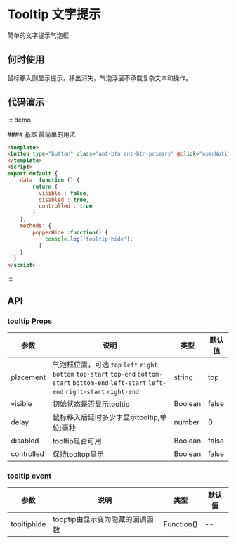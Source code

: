 <style scoped>
  .box {
    width: 500px;
    }
    .top {
        
      margin-left: 125px;
      
    }

    .left {
      float: left;
      width: 60px;
    }

    .right {
      width: 60px; 
      margin-left: 380px;
    }

    .bottom {
      clear: both;
      margin-left: 125px;
    }
    .ant-tooltip{
        margin:5px
    }
</style>
<script>
import notification from '../../../vb/components/notification';
export default {
        methods: {
          openNotification() {
          debugger;
            this.$notification.open({
              message: '这是标题',
              description: '这是提示框的文案这是提示框的文案这是提示框的文案这是提示框的文案这是提示框的文案这是提示框的文案这是提示框的文案',
            });
          }
        }
      }
</script>

# Tooltip 文字提示
简单的文字提示气泡框

## 何时使用
鼠标移入则显示提示，移出消失，气泡浮层不承载复杂文本和操作。

## 代码演示

::: demo

<summary>
  #### 基本
  最简单的用法
</summary>

```html
<template>
<button type="button" class="ant-btn ant-btn-primary" @click="openNotification"><span>打开通知提醒框</span></button>
</template>
<script>
export default {
    data: function () {
        return {
          visible : false,
          disabled : true,
          controlled : true
        }
    },
    methods: {
        popperHide :function() {
            console.log('tooltip hide');
          }
    }
  }
</script>
```
:::


## API
### tooltip Props

| 参数      | 说明          | 类型      | 默认值  |
|---------- |-------------- |----------  |-------- |
| placement | 气泡框位置，可选 `top` `left` `right` `bottom` `top-start` `top-end` `bottom-start` `bottom-end` `left-start` `left-end` `right-start` `right-end` | string     | top    |
| visible | 初始状态是否显示tooltip | Boolean |  false |
| delay | 鼠标移入后延时多少才显示tooltip,单位:毫秒| number |  0 |
| disabled | tooltip是否可用 | Boolean |  false |
| controlled | 保持tooltop显示 | Boolean |  false |

### tooltip event

| 参数      | 说明          | 类型      | 默认值  |
|---------- |-------------- |----------  |-------- |
| tooltiphide | tooptip由显示变为隐藏的回调函数 | Function() | -- |